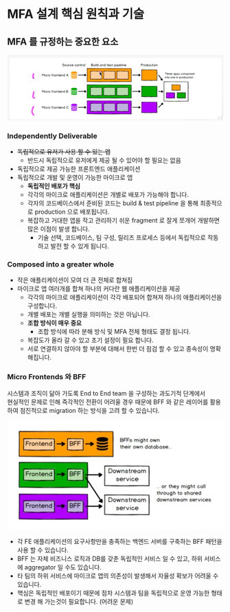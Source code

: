 # MFA 설계 핵심 원칙과 기술

## MFA 를 규정하는 중요한 요소

![ci/cd pipeline](./micro-frontends-ci-pipeline.png)

### Independently Deliverable
* ~~독립적으로 유저가 사용 할 수 있는 앱~~
  * 반드시 독립적으로 유저에게 제공 될 수 있어야 할 필요는 없음
* 독립적으로 제공 가능한 프론트엔드 애플리케이션
* 독립적으로 개발 및 운영이 가능한 마이크로 앱
  * **독립적인 배포가 핵심**
  * 각각의 마이크로 애플리케이션은 개별로 배포가 가능해야 합니다.
  * 각자의 코드베이스에서 준비된 코드는 build & test pipeline 을 통해 최종적으로 production 으로 배포됩니다.
  * 복잡하고 거대한 앱을 작고 관리하기 쉬운 fragment 로 잘게 쪼개어 개발하면 많은 이점이 발생 합니다.
    * 기술 선택, 코드베이스, 팀 구성, 릴리즈 프로세스 등에서 독립적으로 작동하고 발전 할 수 있게 됩니다.

### Composed into a greater whole
* 작은 애플리케이션이 모여 더 큰 전체로 합쳐짐
* 마이크로 앱 여러개를 합쳐 하나의 커다란 웹 애플리케이션을 제공
  * 각각의 마이크로 애플리케이션이 각각 배포되어 합쳐져 하나의 애플리케이션을 구성합니다.
  * 개별 배포는 개별 실행을 의미하는 것은 아닙니다.
  * **조합 방식이 매우 중요**
    * 조합 방식에 따라 분해 방식 및 MFA 전체 형태도 결정 됩니다.
  * 복잡도가 올라 갈 수 있고 초기 설정이 필요 합니다.
  * 서로 연결하지 않아야 할 부분에 대해서 한번 더 점검 할 수 있고 종속성이 명확해집니다.

### Micro Frontends 와 BFF
시스템과 조직이 닮아 가도록 End to End team 을 구성하는 과도기적 단계에서  
현실적인 문제로 인해 즉각적인 전환이 어려울 경우 때문에 BFF 와 같은 레이어를 활용하여 점진적으로 migration 하는 방식을 고려 할 수 있습니다.

![micro frontends and bff](./micro-frontends-and-bff.png)

* 각 FE 애플리케이션의 요구사항만을 충족하는 백엔드 서버를 구축하는 BFF 패턴을 사용 할 수 있습니다.
* BFF 는 자체 비즈니스 로직과 DB를 갖춘 독립적인 서비스 일 수 있고, 하위 서비스에 aggregator 일 수도 있습니다.
* 타 팀의 하위 서비스에 마이크로 앱의 의존성이 발생해서 자율성 확보가 어려울 수 있습니다.
* 핵심은 독립적인 배포이기 때문에 점차 시스템과 팀을 독립적으로 운영 가능한 형태로 변경 해 가는것이 필요합니다. (어려운 문제)
